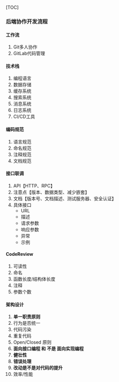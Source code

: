 [TOC]

### 后端协作开发流程

#### 工作流

1.  Git多人协作
2.  GitLab代码管理

#### 技术栈

1.  编程语言
4.  数据存储
5.  缓存系统
6.  搜索系统
6.  消息系统
8.  日志系统
9.  CI/CD工具

#### 编码规范

1.  语言规范
2.  命名规范
3.  注释规范
4.  文档规范

#### 接口联调

1.  API【HTTP、RPC】
2.  注意点【版本、数据类型、减少嵌套】
3.  文档【版本号、文档描述、测试服务器、安全认证】
4.  具体接口
    *   URL
    *   描述
    *   请求参数
    *   响应参数
    *   异常
    *   示例

#### CodeReview

1. 可读性
2. 命名
3. 函数长度/结构体长度
4. 注释
5. 参数个数

#### 架构设计

1. **单一职责原则**
2. 行为是否统一
3. 代码污染
4. 重复代码
5. Open/Closed 原则
6. **面向接口编程 和 不是 面向实现编程**
7. **健壮性**
8. **错误处理**
9. **改动是不是对代码的提升**
10. 效率/性能
